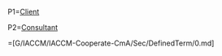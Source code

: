 P1=<a href="#Among.Sec" class="definedterm">Client</a>

P2=<a href="#Among.Sec" class="definedterm">Consultant</a>

=[G/IACCM/IACCM-Cooperate-CmA/Sec/DefinedTerm/0.md]
